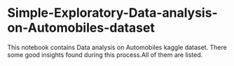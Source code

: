# Simple-Exploratory-Data-analysis-on-Automobiles-dataset

This notebook contains Data analysis on Automobiles kaggle dataset.
There some good insights found during this process.All of them are listed.
